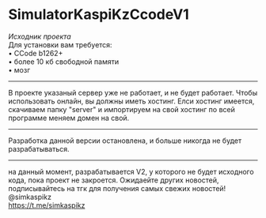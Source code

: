 # SimulatorKaspiKzCcodeV1
*Исходник проекта* <br/>
Для установки вам требуется: <br/>
• CCode b1262+ </br>
• более 10 кб свободной памяти </br>
• мозг <br/>

-------------------------------------------

В проекте указаный сервер уже не работает, и не будет работает.
Чтобы использовать онлайн, вы должны иметь хостинг. 
Елси хостинг имеется, скачиваем папку "server" и импортируем на свой хостинг
по всей программе меняем домен на свой.

--------------------------------------------

Разработка данной версии остановлена, и больше никогда не будет разрабатываться.

--------------------------------------------

на данный момент, разрабатывается V2, у которого не будет исходного кода, пока проект не закроется.
Ожидаейте других новостей, подписывайтесь на тгк для получения самых свежих новостей! <br/>
@simkaspikz <br/>
https://t.me/simkaspikz

